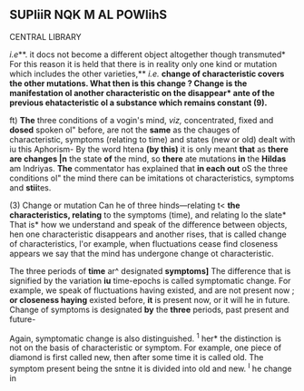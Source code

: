 ## **SUPIiiR NQK M AL POWlihS**

CENTRAL LIBRARY

*i.e***. it docs not become a different object altogether though transmuted\* For this reason it is held that there is in reality only one kind or mutation which includes the other varieties,** *i.e.* **change of characteristic covers the other mutations. What then is this change ? Change is the manifestation ol another characteristic on the disappear\* ante of the previous ehatacteristic ol a substance which remains constant (9).**

ft) **The** three conditions of a vogin's mind, *viz,* concentrated, fixed and **dosed** spoken ol" before, are not the **same** as the chauges of characteristic, symptoms (relating to time) and states (new or old) dealt with iu this Aphorism- By the word htena **(by this)** it is only meant **that** as **there are changes |n** the state **of** the mind, so **there** ate mutations **in** the **Hildas** am lndriyas. **The** commentator has explained that **in each out** oS the three conditions ol" the mind there can be imitations ot characteristics, symptoms and **stii**tes.

(3) Change or mutation Can he of three hinds—relating t< **the characteristics, relating** to the symptoms (time), and relating lo the slate\* That is\* how we understand and speak of the difference between objects, hen one characteristic disappears and another rises, that is called change of characteristics, l'or example, when fluctuations cease find closeness appears we say that the mind has undergone change ot characteristic.

The three periods of **time** ar^ designated **symptoms]** The difference that is signified by the variation **iu** time-epochs is called symptomatic change. For example, we speak of fluctuations having existed, and are not present now ; **or closeness haying** existed before, **it** is present now, or it will he in future. Change of symptoms is designated **by** the **three** periods, past present and future-

Again, symptomatic change is also distinguished. <sup>1</sup> her\* the distinction is not on the basis of characteristic or symptom. For example, one piece of diamond is first called new, then after some time it is called old. The symptom present being the sntne it is divided into old and new. <sup>I</sup> he change in